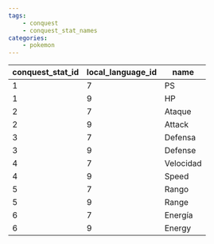 ```yaml
---
tags:
    - conquest
    - conquest_stat_names
categories:
    - pokemon
---
```


| conquest_stat_id | local_language_id |   name    |
|------------------|-------------------|-----------|
| 1                | 7                 | PS        |
| 1                | 9                 | HP        |
| 2                | 7                 | Ataque    |
| 2                | 9                 | Attack    |
| 3                | 7                 | Defensa   |
| 3                | 9                 | Defense   |
| 4                | 7                 | Velocidad |
| 4                | 9                 | Speed     |
| 5                | 7                 | Rango     |
| 5                | 9                 | Range     |
| 6                | 7                 | Energía   |
| 6                | 9                 | Energy    |
